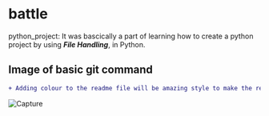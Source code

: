 # battle

python_project: It was bascically a part of learning how to create a python project by using ***File Handling***,
                in Python.

## Image of basic git command

```diff
+ Adding colour to the readme file will be amazing style to make the readme file presentable.
```

![Capture](https://user-images.githubusercontent.com/54764701/73684063-7277ce80-46e9-11ea-9301-4be1651e7b76.PNG)
